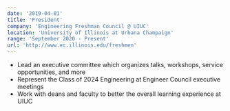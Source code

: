 ```yaml
---
date: '2019-04-01'
title: 'President'
company: 'Engineering Freshman Council @ UIUC'
location: 'University of Illinois at Urbana Champaign'
range: 'September 2020 - Present'
url: 'http://www.ec.illinois.edu/freshmen'
---
```


- Lead an executive committee which organizes talks, workshops, service opportunities, and more
- Represent the Class of 2024 Engineering at Engineer Council executive meetings
- Work with deans and faculty to better the overall learning experience at UIUC
